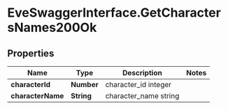 # EveSwaggerInterface.GetCharactersNames200Ok

## Properties
Name | Type | Description | Notes
------------ | ------------- | ------------- | -------------
**characterId** | **Number** | character_id integer | 
**characterName** | **String** | character_name string | 


